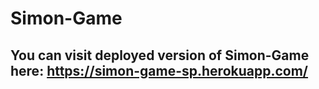 # Simon-Game
## You can visit deployed version of Simon-Game here: https://simon-game-sp.herokuapp.com/
